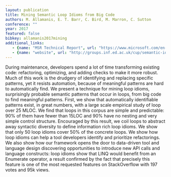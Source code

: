 ```yaml
---
layout: publication
title: Mining Semantic Loop Idioms from Big Code
authors: M. Allamanis, E. T. Barr, C. Bird, M. Marron, C. Sutton
conference: ""
year: 2017
featured: false
bibkey: allamanis2017mining
additional_links:
   - {name: "MSR Technical Report", url: "https://www.microsoft.com/en-us/research/publication/mining-semantic-loop-idioms-big-code/"}
   - {name: "website", url: "http://groups.inf.ed.ac.uk/cup/semantic-idioms/"}
---
```

During maintenance, developers spend a lot of time transforming existing code: refactoring, optimizing, and adding checks to make it more robust. Much of this work is the drudgery of identifying and replacing specific patterns, yet it resists automation, because of meaningful patterns are hard to automatically find. We present a technique for mining loop idioms, surprisingly probable semantic patterns that occur in loops, from big code to find meaningful patterns. First, we show that automatically identifiable patterns exist, in great numbers, with a large scale empirical study of loop over 25 MLOC. We find that loops in this corpus are simple and predictable: 90% of them have fewer than 15LOC and 90% have no nesting and very simple control structure. Encouraged by this result, we coil loops to abstract away syntactic diversity to define information rich loop idioms. We show that only 50 loop idioms cover 50% of the concrete loops. We show how loop idioms can help a tool developers identify and prioritize refactorings. We also show how our framework opens the door to data-driven tool and language design discovering opportunities to introduce new API calls and language constructs: loop idioms show that LINQ would benefit from an Enumerate operator, a result confirmed by the fact that precisely this feature is one of the most requested features on StackOverflow with 197 votes and 95k views.
